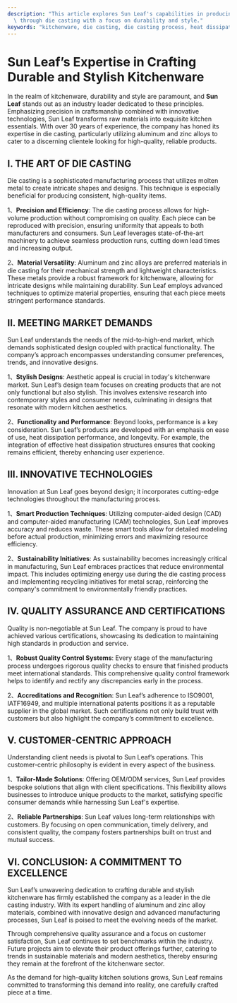 ```yaml
---
description: "This article explores Sun Leaf's capabilities in producing high-quality kitchenware\
  \ through die casting with a focus on durability and style."
keywords: "kitchenware, die casting, die casting process, heat dissipation performance"
---
```

# Sun Leaf’s Expertise in Crafting Durable and Stylish Kitchenware

In the realm of kitchenware, durability and style are paramount, and **Sun Leaf** stands out as an industry leader dedicated to these principles. Emphasizing precision in craftsmanship combined with innovative technologies, Sun Leaf transforms raw materials into exquisite kitchen essentials. With over 30 years of experience, the company has honed its expertise in die casting, particularly utilizing aluminum and zinc alloys to cater to a discerning clientele looking for high-quality, reliable products.

## I. THE ART OF DIE CASTING

Die casting is a sophisticated manufacturing process that utilizes molten metal to create intricate shapes and designs. This technique is especially beneficial for producing consistent, high-quality items. 

1、**Precision and Efficiency**: The die casting process allows for high-volume production without compromising on quality. Each piece can be reproduced with precision, ensuring uniformity that appeals to both manufacturers and consumers. Sun Leaf leverages state-of-the-art machinery to achieve seamless production runs, cutting down lead times and increasing output.

2、**Material Versatility**: Aluminum and zinc alloys are preferred materials in die casting for their mechanical strength and lightweight characteristics. These metals provide a robust framework for kitchenware, allowing for intricate designs while maintaining durability. Sun Leaf employs advanced techniques to optimize material properties, ensuring that each piece meets stringent performance standards.

## II. MEETING MARKET DEMANDS

Sun Leaf understands the needs of the mid-to-high-end market, which demands sophisticated design coupled with practical functionality. The company’s approach encompasses understanding consumer preferences, trends, and innovative designs.

1、**Stylish Designs**: Aesthetic appeal is crucial in today's kitchenware market. Sun Leaf’s design team focuses on creating products that are not only functional but also stylish. This involves extensive research into contemporary styles and consumer needs, culminating in designs that resonate with modern kitchen aesthetics.

2、**Functionality and Performance**: Beyond looks, performance is a key consideration. Sun Leaf’s products are developed with an emphasis on ease of use, heat dissipation performance, and longevity. For example, the integration of effective heat dissipation structures ensures that cooking remains efficient, thereby enhancing user experience. 

## III. INNOVATIVE TECHNOLOGIES

Innovation at Sun Leaf goes beyond design; it incorporates cutting-edge technologies throughout the manufacturing process.

1、**Smart Production Techniques**: Utilizing computer-aided design (CAD) and computer-aided manufacturing (CAM) technologies, Sun Leaf improves accuracy and reduces waste. These smart tools allow for detailed modeling before actual production, minimizing errors and maximizing resource efficiency.

2、**Sustainability Initiatives**: As sustainability becomes increasingly critical in manufacturing, Sun Leaf embraces practices that reduce environmental impact. This includes optimizing energy use during the die casting process and implementing recycling initiatives for metal scrap, reinforcing the company's commitment to environmentally friendly practices.

## IV. QUALITY ASSURANCE AND CERTIFICATIONS

Quality is non-negotiable at Sun Leaf. The company is proud to have achieved various certifications, showcasing its dedication to maintaining high standards in production and service.

1、**Robust Quality Control Systems**: Every stage of the manufacturing process undergoes rigorous quality checks to ensure that finished products meet international standards. This comprehensive quality control framework helps to identify and rectify any discrepancies early in the process.

2、**Accreditations and Recognition**: Sun Leaf’s adherence to ISO9001, IATF16949, and multiple international patents positions it as a reputable supplier in the global market. Such certifications not only build trust with customers but also highlight the company’s commitment to excellence.

## V. CUSTOMER-CENTRIC APPROACH

Understanding client needs is pivotal to Sun Leaf’s operations. This customer-centric philosophy is evident in every aspect of the business.

1、**Tailor-Made Solutions**: Offering OEM/ODM services, Sun Leaf provides bespoke solutions that align with client specifications. This flexibility allows businesses to introduce unique products to the market, satisfying specific consumer demands while harnessing Sun Leaf's expertise.

2、**Reliable Partnerships**: Sun Leaf values long-term relationships with customers. By focusing on open communication, timely delivery, and consistent quality, the company fosters partnerships built on trust and mutual success.

## VI. CONCLUSION: A COMMITMENT TO EXCELLENCE

Sun Leaf’s unwavering dedication to crafting durable and stylish kitchenware has firmly established the company as a leader in the die casting industry. With its expert handling of aluminum and zinc alloy materials, combined with innovative design and advanced manufacturing processes, Sun Leaf is poised to meet the evolving needs of the market.

Through comprehensive quality assurance and a focus on customer satisfaction, Sun Leaf continues to set benchmarks within the industry. Future projects aim to elevate their product offerings further, catering to trends in sustainable materials and modern aesthetics, thereby ensuring they remain at the forefront of the kitchenware sector. 

As the demand for high-quality kitchen solutions grows, Sun Leaf remains committed to transforming this demand into reality, one carefully crafted piece at a time.
